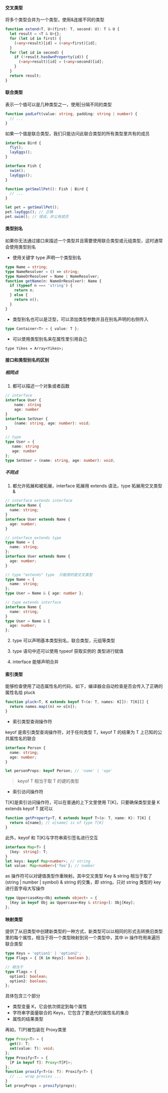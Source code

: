 #### 交叉类型

将多个类型合并为一个类型，使用&连接不同的类型

```ts
function extend<T, U>(first: T, second: U): T & U {
  let result = <T & U>{};
  for (let id in first) {
    (<any>result)[id] = (<any>first)[id];
  }
  for (let id in second) {
    if (!result.hasOwnProperty(id)) {
      (<any>result)[id] = (<any>second)[id];
    }
  }
  return result;
}
```

#### 联合类型

表示一个值可以是几种类型之一，使用|分隔不同的类型

```ts
function padLeft(value: string, padding: string | number) {
  // ...
}
```

如果一个值是联合类型，我们只能访问此联合类型的所有类型里共有的成员

```ts
interface Bird {
  fly();
  layEggs();
}

interface Fish {
  swim();
  layEggs();
}

function getSmallPet(): Fish | Bird {
  // ...
}

let pet = getSmallPet();
pet.layEggs(); // 正确
pet.swim(); // 错误，非公有成员
```

#### 类型别名

如果你无法通过接口来描述一个类型并且需要使用联合类型或元组类型，这时通常会使用类型别名

- 使用关键字 type 声明一个类型别名

```ts
type Name = string;
type NameResolver = () => string;
type NameOrResolver = Name | NameResolver;
function getName(n: NameOrResolver): Name {
  if (typeof n === 'string') {
    return n;
  } else {
    return n();
  }
}
```

- 类型别名也可以是泛型，可以添加类型参数并且在别名声明的右侧传入

```ts
type Container<T> = { value: T };
```

- 可以使用类型别名来在属性里引用自己

```
type Yikes = Array<Yikes>;
```

#### 接口和类型别名的区别

##### 相同点

1. 都可以描述一个对象或者函数

```ts
// interface
interface User {
    name: string
    age: number
}
interface SetUser {
    (name: string, age: number): void;
}

// type
type User = {
   name: string
   age: number
};
type SetUser = (name: string, age: number): void;
```

##### 不同点

1. 都允许拓展和被拓展，interface 拓展用 extends 语法，type 拓展用交叉类型&

```ts
// interface extends interface
interface Name {
  name: string;
}
interface User extends Name {
  age: number;
}

// interface extends type
type Name = {
  name: string;
};
interface User extends Name {
  age: number;
}

// type "extends" type  只能用的是交叉类型
type Name = {
  name: string;
};
type User = Name & { age: number };

// type extends interface
interface Name {
  name: string;
}
type User = Name & {
  age: number;
};
```

2. type 可以声明基本类型别名，联合类型，元组等类型

3. type 语句中还可以使用 typeof 获取实例的 类型进行赋值

4. interface 能够声明合并

#### 索引类型

能够检查使用了动态属性名的代码，如下，编译器会自动检查是否会传入了正确的属性名给 pluck

```ts
function pluck<T, K extends keyof T>(o: T, names: K[]): T[K][] {
  return names.map((n) => o[n]);
}
```

- 索引类型查询操作符

keyof 是索引类型查询操作符，对于任何类型 T，keyof T 的结果为 T 上已知的公共属性名的联合

```ts
interface Person {
  name: string;
  age: number;
}

let personProps: keyof Person; // 'name' | 'age'
```

> keyof T 相当于取 T 的键的类型

- 索引访问操作符

T[K]是索引访问操作符，可以在普通的上下文里使用 T[K]，只要确保类型变量 K extends keyof T 就可以

```ts
function getProperty<T, K extends keyof T>(o: T, name: K): T[K] {
  return o[name]; // o[name] is of type T[K]
}
```

此外，keyof 和 T[K]与字符串索引签名进行交互

```ts
interface Map<T> {
  [key: string]: T;
}
let keys: keyof Map<number>; // string
let value: Map<number>['foo']; // number
```

as 操作符可以对键值类型作重映射。其中交叉类型 Key & string 相当于取了(string | number | symbol) & string 的交集，即 string，只对 string 类型的 key 进行首字母大写操作

```typescript
type UppercaseKey<Obj extends object> = {
  [Key in keyof Obj as Uppercase<Key & string>]: Obj[Key];
};
```

#### 映射类型

提供了从旧类型中创建新类型的一种方式，新类型可以以相同的形式去转换旧类型里的每个属性，相当于将一个类型映射到另一个类型中，其中 in 操作符用来遍历联合类型

```ts
type Keys = 'option1' | 'option2';
type Flags = { [K in Keys]: boolean };

// 相当于
type Flags = {
  option1: boolean;
  option2: boolean;
};
```

具体包含三个部分

- 类型变量 K，它会依次绑定到每个属性
- 字符串字面量联合的 Keys，它包含了要迭代的属性名的集合
- 属性的结果类型

再如，T[P]被包装在 Proxy<T>类里

```ts
type Proxy<T> = {
  get(): T;
  set(value: T): void;
};
type Proxify<T> = {
  [P in keyof T]: Proxy<T[P]>;
};
function proxify<T>(o: T): Proxify<T> {
  // ... wrap proxies ...
}
let proxyProps = proxify(props);
```
